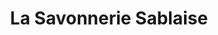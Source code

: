 ---
title: "La Savonnerie Sablaise"
url: /les-sables-dolonne/la-savonnerie-sablaise/
shop: décoration intérieure
---